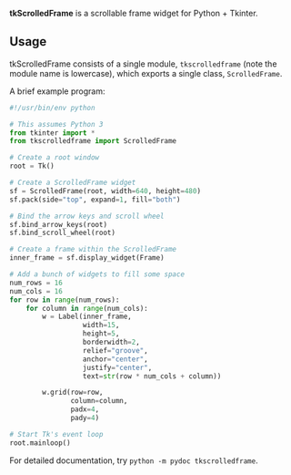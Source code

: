 **tkScrolledFrame** is a scrollable frame widget for Python + Tkinter.

## Usage

tkScrolledFrame consists of a single module, `tkscrolledframe` (note the module name is lowercase), which exports a single class, `ScrolledFrame`.

A brief example program:

```python
#!/usr/bin/env python

# This assumes Python 3
from tkinter import *
from tkscrolledframe import ScrolledFrame

# Create a root window
root = Tk()

# Create a ScrolledFrame widget
sf = ScrolledFrame(root, width=640, height=480)
sf.pack(side="top", expand=1, fill="both")

# Bind the arrow keys and scroll wheel
sf.bind_arrow_keys(root)
sf.bind_scroll_wheel(root)

# Create a frame within the ScrolledFrame
inner_frame = sf.display_widget(Frame)

# Add a bunch of widgets to fill some space
num_rows = 16
num_cols = 16
for row in range(num_rows):
    for column in range(num_cols):
        w = Label(inner_frame,
                  width=15,
                  height=5,
                  borderwidth=2,
                  relief="groove",
                  anchor="center",
                  justify="center",
                  text=str(row * num_cols + column))

        w.grid(row=row,
               column=column,
               padx=4,
               pady=4)

# Start Tk's event loop
root.mainloop()
```

For detailed documentation, try `python -m pydoc tkscrolledframe`.
